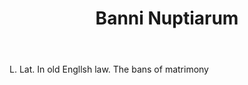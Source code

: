 ---
title: Banni Nuptiarum
letter: B
permalink: "/definitions/bld-banni-nuptiarum.html"
body: L. Lat. In old Engllsh law. The bans of matrimony
published_at: '2018-07-07'
source: Black's Law Dictionary 2nd Ed (1910)
layout: post
---